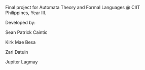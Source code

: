 Final project for Automata Theory and Formal Languages @ CIIT Philippines, Year III.

Developed by:

Sean Patrick Caintic

Kirk Mae Besa

Zari Datuin

Jupiter Lagmay

